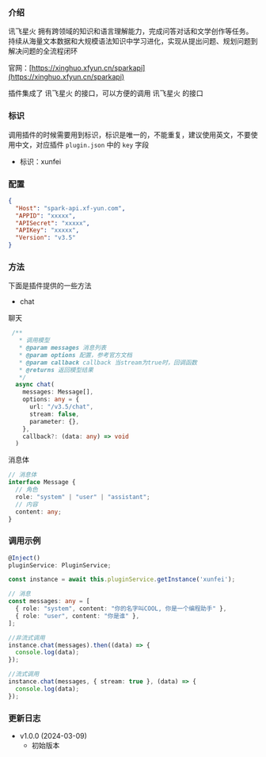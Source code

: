 ### 介绍

讯飞星火 拥有跨领域的知识和语言理解能力，完成问答对话和文学创作等任务。持续从海量文本数据和大规模语法知识中学习进化，实现从提出问题、规划问题到解决问题的全流程闭环

官网：[https://xinghuo.xfyun.cn/sparkapi](https://xinghuo.xfyun.cn/sparkapi)

插件集成了 讯飞星火 的接口，可以方便的调用 讯飞星火 的接口

### 标识

调用插件的时候需要用到标识，标识是唯一的，不能重复，建议使用英文，不要使用中文，对应插件 `plugin.json` 中的 `key` 字段

- 标识：xunfei

### 配置

```json
{
  "Host": "spark-api.xf-yun.com",
  "APPID": "xxxxx",
  "APISecret": "xxxxx",
  "APIKey": "xxxxx",
  "Version": "v3.5"
}
```

### 方法

下面是插件提供的一些方法

- chat

聊天

```ts
 /**
   * 调用模型
   * @param messages 消息列表
   * @param options 配置，参考官方文档
   * @param callback callback 当stream为true时，回调函数
   * @returns 返回模型结果
   */
  async chat(
    messages: Message[],
    options: any = {
      url: "/v3.5/chat",
      stream: false,
      parameter: {},
    },
    callback?: (data: any) => void
  )
```

消息体

```ts
// 消息体
interface Message {
  // 角色
  role: "system" | "user" | "assistant";
  // 内容
  content: any;
}
```

### 调用示例

```ts
@Inject()
pluginService: PluginService;

const instance = await this.pluginService.getInstance('xunfei');

// 消息
const messages: any = [
  { role: "system", content: "你的名字叫COOL, 你是一个编程助手" },
  { role: "user", content: "你是谁" },
];

//非流式调用
instance.chat(messages).then((data) => {
  console.log(data);
});

//流式调用
instance.chat(messages, { stream: true }, (data) => {
  console.log(data);
});

```

### 更新日志

- v1.0.0 (2024-03-09)
  - 初始版本
